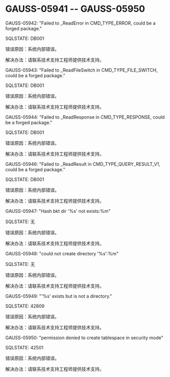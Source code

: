 # GAUSS-05941 -- GAUSS-05950<a name="ZH-CN_TOPIC_0302073225"></a>

GAUSS-05942: "Failed to \_ReadError in CMD\_TYPE\_ERROR, could be a forged package."

SQLSTATE: DB001

错误原因：系统内部错误。

解决办法：请联系技术支持工程师提供技术支持。

GAUSS-05943: "Failed to \_ReadFileSwitch in CMD\_TYPE\_FILE\_SWITCH, could be a forged package."

SQLSTATE: DB001

错误原因：系统内部错误。

解决办法：请联系技术支持工程师提供技术支持。

GAUSS-05944: "Failed to \_ReadResponse in CMD\_TYPE\_RESPONSE, could be a forged package."

SQLSTATE: DB001

错误原因：系统内部错误。

解决办法：请联系技术支持工程师提供技术支持。

GAUSS-05946: "Failed to \_ReadResult in CMD\_TYPE\_QUERY\_RESULT\_V1, could be a forged package."

SQLSTATE: DB001

错误原因：系统内部错误。

解决办法：请联系技术支持工程师提供技术支持。

GAUSS-05947: "Hash bkt dir '%s' not exists:%m"

SQLSTATE: 无

错误原因：系统内部错误。

解决办法：请联系技术支持工程师提供技术支持。

GAUSS-05948: "could not create directory '%s':%m"

SQLSTATE: 无

错误原因：系统内部错误。

解决办法：请联系技术支持工程师提供技术支持。

GAUSS-05949: "'%s' exists but is not a directory."

SQLSTATE: 42809

错误原因：系统内部错误。

解决办法：请联系技术支持工程师提供技术支持。

GAUSS-05950: "permission denied to create tablespace in security mode"

SQLSTATE: 42501

错误原因：系统内部错误。

解决办法：请联系技术支持工程师提供技术支持。

